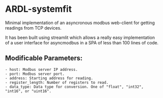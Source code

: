 # ARDL-systemfit
Minimal implementation of an asyncronous modbus web-client for getting readings from TCP devices.

It has been built using streamlit which allows a really easy implementation of a user interface for asyncmodbus in a SPA of less than 100 lines of code.

## Modificable Parameters:
    - host: Modbus server IP address.
    - port: Modbus server port.
    - address: Starting address for reading.
    - register_length: Number of registers to read.
    - data_type: Data type for conversion. One of "float", "int32", "int16", or "uint16".
